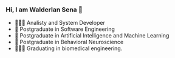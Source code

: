 ### Hi, I am Walderlan Sena 👋

<ul>
  <li>👨🏽‍💻 Analisty and System Developer</li>
  <li>🚧 Postgraduate in Software Engineering</li>
  <li>🤖 Postgraduate in Artificial Intelligence and Machine Learning</li>
  <li>🧠 Postgraduate in Behavioral Neuroscience</li>
  <li>👨🏾‍⚕️ Graduating in biomedical engineering.</li>
</ul>

<!--
#### Technologies:

- PHP
  - Symfony, Laravel, others.

- Javascript
  - NodeJs, Express, Nest Js, React Js, React Native.
  
- Python Data Science, AI. C, C++, Arduino Micro.

- Controllers and Robotics.

- Java
  - Spring Boot

- Databases
  - Mysql, Postgresql, MongoDB.

- HTML5, CSS3 Bootstrap, Material Design, Tailwind.

- Infrastructure
  - Docker, Kubernetes, Linux Servers, Git.

- Hexagonal Architecture, MicroService.

- Good Practices (SOLID, Clean Code, Clean Arch, DDD, Unit Test).

- AWS Cloud Computing

- Kafka Event Guidance, RabbitMQ.


<!--
<div>
  <a href="https://github.com/walderlansena">
  <img height="180em" src="https://github-readme-stats.vercel.app/api?username=walderlansena&show_icons=true&theme=dracula&include_all_commits=true&count_private=true"/>
  <img height="180em" src="https://github-readme-stats.vercel.app/api/top-langs/?username=walderlansena&layout=compact&langs_count=7&theme=dracula"/>
</div>
  
  
<div style="display: inline_block"><br>
  <img align="center" alt="Js" height="30" width="40" src="https://raw.githubusercontent.com/devicons/devicon/master/icons/javascript/javascript-plain.svg">
  <img align="center" alt="Ts" height="30" width="40" src="https://raw.githubusercontent.com/devicons/devicon/master/icons/typescript/typescript-plain.svg">
  <img align="center" alt="React" height="30" width="40" src="https://raw.githubusercontent.com/devicons/devicon/master/icons/react/react-original.svg">
  <img align="center" alt="HTML" height="30" width="40" src="https://raw.githubusercontent.com/devicons/devicon/master/icons/html5/html5-original.svg">
  <img align="center" alt="CSS" height="30" width="40" src="https://raw.githubusercontent.com/devicons/devicon/master/icons/css3/css3-original.svg">
  <img align="center" alt="Python" height="30" width="40" src="https://raw.githubusercontent.com/devicons/devicon/master/icons/python/python-original.svg">
  <img align="center" alt="php" height="30" width="40" src="https://cdn.jsdelivr.net/gh/devicons/devicon/icons/php/php-original.svg" />
  <img align="center" alt="php" height="30" width="40" src="https://cdn.jsdelivr.net/gh/devicons/devicon/icons/symfony/symfony-original.svg" />
  <img align="center" alt="php" height="30" width="40" src="https://cdn.jsdelivr.net/gh/devicons/devicon/icons/docker/docker-original.svg" />
  
</div>
  -->
  
<!--
**WalderlanSena/walderlansena** is a ✨ _special_ ✨ repository because its `README.md` (this file) appears on your GitHub profile.

Here are some ideas to get you started:

- 🔭 I’m currently working on ...
- 🌱 I’m currently learning ...
- 👯 I’m looking to collaborate on ...
- 🤔 I’m looking for help with ...
- 💬 Ask me about ...
- 📫 How to reach me: ...
- 😄 Pronouns: ...
- ⚡ Fun fact: ...
-->

